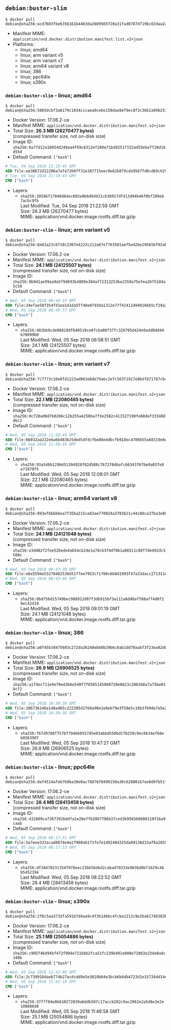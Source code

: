 ## `debian:buster-slim`

```console
$ docker pull debian@sha256:acd7603fbe6356161b44b3da2609565f20a31fad0787d719bc02daa2aa1cdf53
```

-	Manifest MIME: `application/vnd.docker.distribution.manifest.list.v2+json`
-	Platforms:
	-	linux; amd64
	-	linux; arm variant v5
	-	linux; arm variant v7
	-	linux; arm64 variant v8
	-	linux; 386
	-	linux; ppc64le
	-	linux; s390x

### `debian:buster-slim` - linux; amd64

```console
$ docker pull debian@sha256:5065dcbf3a8179c1834cccaea9ce6e150dae84f9ec8f3c36b2a99b25397e1fbb
```

-	Docker Version: 17.06.2-ce
-	Manifest MIME: `application/vnd.docker.distribution.manifest.v2+json`
-	Total Size: **26.3 MB (26270477 bytes)**  
	(compressed transfer size, not on-disk size)
-	Image ID: `sha256:6a7fd12a18054d249aa4f69c6312ef280e71bd9251f152ad55ebe7f20d16d55d`
-	Default Command: `["bash"]`

```dockerfile
# Tue, 04 Sep 2018 21:19:45 GMT
ADD file:ee38b72d12286a7afe72b0ff31e387715eec0e62b879cde9567fd0cd69c62903 in / 
# Tue, 04 Sep 2018 21:19:45 GMT
CMD ["bash"]
```

-	Layers:
	-	`sha256:10586f17040d84ec602e8b6d8d431cb38917df413d94b46f0bf289eb7acbc9fb`  
		Last Modified: Tue, 04 Sep 2018 21:22:59 GMT  
		Size: 26.3 MB (26270477 bytes)  
		MIME: application/vnd.docker.image.rootfs.diff.tar.gzip

### `debian:buster-slim` - linux; arm variant v5

```console
$ docker pull debian@sha256:8e81a23c6f10c2307e4222c212a6fef763501aef5e42be29565bf92ab29dcf9d
```

-	Docker Version: 17.06.2-ce
-	Manifest MIME: `application/vnd.docker.distribution.manifest.v2+json`
-	Total Size: **24.1 MB (24125507 bytes)**  
	(compressed transfer size, not on-disk size)
-	Image ID: `sha256:0b941ae99aa9a5f94693b4809e384af72313253be2359a75efea26f5184a5c58`
-	Default Command: `["bash"]`

```dockerfile
# Wed, 05 Sep 2018 08:49:37 GMT
ADD file:24efae58f354fd1ea141da5ff48e0793da1312e77f424124948166b5cf29a27c in / 
# Wed, 05 Sep 2018 08:49:37 GMT
CMD ["bash"]
```

-	Layers:
	-	`sha256:482bb9cde08818df640519ce0fcba08f37fc326705d424e0add0dd49b70999b0`  
		Last Modified: Wed, 05 Sep 2018 08:58:51 GMT  
		Size: 24.1 MB (24125507 bytes)  
		MIME: application/vnd.docker.image.rootfs.diff.tar.gzip

### `debian:buster-slim` - linux; arm variant v7

```console
$ docker pull debian@sha256:7c7773c10e8fd1223ad063e8de79a6c2efc563f1917e86df871787cb4c20bfb2
```

-	Docker Version: 17.06.2-ce
-	Manifest MIME: `application/vnd.docker.distribution.manifest.v2+json`
-	Total Size: **22.1 MB (22080465 bytes)**  
	(compressed transfer size, not on-disk size)
-	Image ID: `sha256:0c720ad8d7b0206c12b255a4258ba7f3e2582c411527190fe68def333488dbc2`
-	Default Command: `["bash"]`

```dockerfile
# Wed, 05 Sep 2018 11:58:45 GMT
ADD file:66032aa222e6a6bd83b25ded5dfdcfbe88e4dbcfb918ec4700b55a68319e8e4c in / 
# Wed, 05 Sep 2018 11:58:45 GMT
CMD ["bash"]
```

-	Layers:
	-	`sha256:93a548b129b65139d920f82d588c7672f8d6afc6634376fbe0a857e8e71878f5`  
		Last Modified: Wed, 05 Sep 2018 12:08:01 GMT  
		Size: 22.1 MB (22080465 bytes)  
		MIME: application/vnd.docker.image.rootfs.diff.tar.gzip

### `debian:buster-slim` - linux; arm64 variant v8

```console
$ docker pull debian@sha256:893efbbbb6ea7f35ba215ce83ae770924a3783b21c44c80ca37ba3e08f41d9c9
```

-	Docker Version: 17.06.2-ce
-	Manifest MIME: `application/vnd.docker.distribution.manifest.v2+json`
-	Total Size: **24.1 MB (24121048 bytes)**  
	(compressed transfer size, not on-disk size)
-	Image ID: `sha256:e3d482f2fee52bede4ab54cb24e1a70cb3f4df0b1a86511c80f7de492dc5560c`
-	Default Command: `["bash"]`

```dockerfile
# Wed, 05 Sep 2018 08:43:30 GMT
ADD file:e6e5594e5327848253b651f7ee7953cf1f00c6b8d1993f47a33dacc271311e1b in / 
# Wed, 05 Sep 2018 08:43:46 GMT
CMD ["bash"]
```

-	Layers:
	-	`sha256:0bd756d15749bec988912d87f3db915bf3a111a6d40aff88aff4d0f29ec42d18`  
		Last Modified: Wed, 05 Sep 2018 09:01:19 GMT  
		Size: 24.1 MB (24121048 bytes)  
		MIME: application/vnd.docker.image.rootfs.diff.tar.gzip

### `debian:buster-slim` - linux; 386

```console
$ docker pull debian@sha256:a0f45b3d475603c272da26240eb68b29b6c8ab1dd78aabf3f23ea82d09e4ab7f
```

-	Docker Version: 17.06.2-ce
-	Manifest MIME: `application/vnd.docker.distribution.manifest.v2+json`
-	Total Size: **26.9 MB (26906525 bytes)**  
	(compressed transfer size, not on-disk size)
-	Image ID: `sha256:a1f4ec711e9e70ed3b6e540f7f8585145800728e8623c280268a7a75be018cf2`
-	Default Command: `["bash"]`

```dockerfile
# Wed, 05 Sep 2018 10:39:30 GMT
ADD file:106736146a148ad65c222305d1f68a90e1e0eb79e3f59e5c18b3769de7e5e227 in / 
# Wed, 05 Sep 2018 10:39:30 GMT
CMD ["bash"]
```

-	Layers:
	-	`sha256:f67d9708ff57bf794660557d5e03abbd550bd1fb259c9ec6b34ef60eb056390f`  
		Last Modified: Wed, 05 Sep 2018 10:47:27 GMT  
		Size: 26.9 MB (26906525 bytes)  
		MIME: application/vnd.docker.image.rootfs.diff.tar.gzip

### `debian:buster-slim` - linux; ppc64le

```console
$ docker pull debian@sha256:def4514afeb7b9ba30e0ac78876f0490150a30c62080167ee0d9fb51f919f3cf
```

-	Docker Version: 17.06.2-ce
-	Manifest MIME: `application/vnd.docker.distribution.manifest.v2+json`
-	Total Size: **28.4 MB (28413458 bytes)**  
	(compressed transfer size, not on-disk size)
-	Image ID: `sha256:432809ca73673926ddfa1e28e7fb28b7706b37ced3b956560600110f1ba9caab`
-	Default Command: `["bash"]`

```dockerfile
# Wed, 05 Sep 2018 08:17:31 GMT
ADD file:5e7eee332acad8874e4e2f908ab171fe7e1d9248d325da89138d33af8a2859b6 in / 
# Wed, 05 Sep 2018 08:17:33 GMT
CMD ["bash"]
```

-	Layers:
	-	`sha256:df28470231354f978eec23bb56dbd2cabad70333e903bd0bf1629c46b5452194`  
		Last Modified: Wed, 05 Sep 2018 08:22:52 GMT  
		Size: 28.4 MB (28413458 bytes)  
		MIME: application/vnd.docker.image.rootfs.diff.tar.gzip

### `debian:buster-slim` - linux; s390x

```console
$ docker pull debian@sha256:2f0c5aa373dfa591bfd4aa9c4f3b146bc4fcba1212c9e2ba6174b583bae3c3dd
```

-	Docker Version: 17.06.2-ce
-	Manifest MIME: `application/vnd.docker.distribution.manifest.v2+json`
-	Total Size: **25.1 MB (25054886 bytes)**  
	(compressed transfer size, not on-disk size)
-	Image ID: `sha256:c905f46d94bf472f99de721bbb2fca51fc239b491e008e72863e23de8adc349b`
-	Default Command: `["bash"]`

```dockerfile
# Wed, 05 Sep 2018 11:42:09 GMT
ADD file:2c739918daeb774b27acdcdd9e5e3810b64e3bcb6b4db4723d1e157264d14e9c in / 
# Wed, 05 Sep 2018 11:42:10 GMT
CMD ["bash"]
```

-	Layers:
	-	`sha256:37f7f84e8b610272839a6ddb587c17accb282c9ac2962e2a5d6e3e2e108886d8`  
		Last Modified: Wed, 05 Sep 2018 11:46:58 GMT  
		Size: 25.1 MB (25054886 bytes)  
		MIME: application/vnd.docker.image.rootfs.diff.tar.gzip
